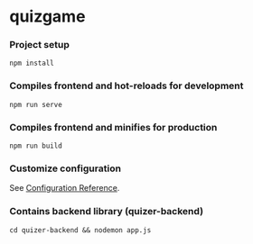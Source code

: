 # quizgame

### Project setup
```
npm install
```

### Compiles frontend and hot-reloads for development
```
npm run serve
```

### Compiles frontend and minifies for production
```
npm run build
```

### Customize configuration
See [Configuration Reference](https://cli.vuejs.org/config/).


### Contains backend library (quizer-backend)
```
cd quizer-backend && nodemon app.js
```
